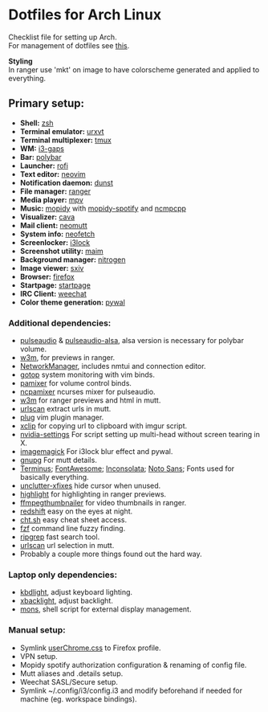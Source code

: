 # Dotfiles for Arch Linux
Checklist file for setting up Arch.  
For management of dotfiles see [this](.config/DOT_MANAGEMENT.md).


**Styling**  
In ranger use 'mkt' on image to have colorscheme generated and applied to everything.  

## Primary setup:
- **Shell:** [zsh](https://github.com/zsh-users/zsh)  
- **Terminal emulator:** [urxvt](https://github.com/exg/rxvt-unicode)  
- **Terminal multiplexer:** [tmux](https://github.com/tmux/tmux)  
- **WM:** [i3-gaps](https://github.com/Airblader/i3)  
- **Bar:** [polybar](https://github.com/jaagr/polybar)  
- **Launcher:** [rofi](https://github.com/DaveDavenport/rofi)  
- **Text editor:** [neovim](https://github.com/neovim/neovim)  
- **Notification daemon:** [dunst](https://github.com/dunst-project/dunst)  
- **File manager:** [ranger](https://github.com/ranger/ranger)  
- **Media player:** [mpv](https://github.com/mpv-player/mpv)  
- **Music:** [mopidy](https://github.com/mopidy/mopidy) with [mopidy-spotify](https://github.com/mopidy/mopidy-spotify) and [ncmpcpp](https://github.com/arybczak/ncmpcpp)  
- **Visualizer:** [cava](https://github.com/karlstav/cava)  
- **Mail client:** [neomutt](https://github.com/neomutt/neomutt)  
- **System info:** [neofetch](https://github.com/dylanaraps/neofetch)  
- **Screenlocker:** [i3lock](https://github.com/i3/i3lock)  
- **Screenshot utility:** [maim](https://github.com/naelstrof/maim)  
- **Background manager:** [nitrogen](https://github.com/l3ib/nitrogen)  
- **Image viewer:** [sxiv](https://github.com/muennich/sxiv)  
- **Browser:** [firefox](https://www.archlinux.org/packages/extra/x86_64/firefox/)  
- **Startpage:** [startpage](https://github.com/ecly/startpage)  
- **IRC Client:** [weechat](https://github.com/weechat/weechat)  
- **Color theme generation:** [pywal](https://github.com/dylanaraps/pywal)  

### Additional dependencies:
- [pulseaudio](https://www.archlinux.org/packages/?name=pulseaudio) & [pulseaudio-alsa](https://www.archlinux.org/packages/extra/any/pulseaudio-alsa/), alsa version is necessary for polybar volume.
- [w3m](http://w3m.sourceforge.net/), for previews in ranger.
- [NetworkManager](https://www.archlinux.org/packages/extra/x86_64/networkmanager/), includes nmtui and connection editor.
- [gotop](https://github.com/cjbassi/gotop) system monitoring with vim binds.
- [pamixer](https://github.com/cdemoulins/pamixer) for volume control binds.
- [ncpamixer](https://github.com/fulhax/ncpamixer) ncurses mixer for pulseaudio.
- [w3m](http://w3m.sourceforge.net/) for ranger previews and html in mutt.
- [urlscan](https://github.com/firecat53/urlscan) extract urls in mutt.
- [plug](https://github.com/junegunn/vim-plug) vim plugin manager.
- [xclip](https://github.com/astrand/xclip) for copying url to clipboard with imgur script.
- [nvidia-settings](https://www.archlinux.org/packages/extra/x86_64/nvidia-settings/) For script setting up multi-head without screen tearing in X.
- [imagemagick](https://github.com/ImageMagick/ImageMagick) For i3lock blur effect and pywal.
- [gnupg](https://www.archlinux.org/packages/core/x86_64/gnupg/) For mutt details.
- [Terminus](https://www.archlinux.org/packages/community/any/terminus-font); [FontAwesome](https://aur.archlinux.org/packages/ttf-font-awesome/); [Inconsolata](https://www.archlinux.org/packages/community/any/ttf-inconsolata/); [Noto Sans](https://www.archlinux.org/packages/extra/any/noto-fonts/); Fonts used for basically everything.
- [unclutter-xfixes](https://github.com/Airblader/unclutter-xfixes) hide cursor when unused.
- [highlight](https://www.archlinux.org/packages/community/i686/highlight/) for highlighting in ranger previews.
- [ffmpegthumbnailer](https://github.com/dirkvdb/ffmpegthumbnailer) for video thumbnails in ranger.
- [redshift](https://www.archlinux.org/packages/community/x86_64/redshift/) easy on the eyes at night.
- [cht.sh](https://github.com/chubin/cheat.sh#command-line-client-chtsh) easy cheat sheet access.
- [fzf](https://github.com/junegunn/fzf) command line fuzzy finding.
- [ripgrep](https://github.com/BurntSushi/ripgrep) fast search tool.
- [urlscan](https://aur.archlinux.org/packages/urlscan-git/) url selection in mutt.
- Probably a couple more things found out the hard way.

### Laptop only dependencies:
- [kbdlight](https://aur.archlinux.org/packages/kbdlight/), adjust keyboard lighting.
- [xbacklight](https://www.archlinux.org/packages/extra/x86_64/xorg-xbacklight/), adjust backlight.
- [mons](https://github.com/Ventto/mons), shell script for external display management.

### Manual setup:
- Symlink [userChrome.css](.config/userChromeNightly.css) to Firefox profile.
- VPN setup.
- Mopidy spotify authorization configuration & renaming of config file.
- Mutt aliases and .details setup.
- Weechat SASL/Secure setup.
- Symlink ~/.config/i3/config.i3 and modify beforehand if needed for machine (eg. workspace bindings).
